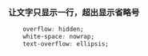 

### 让文字只显示一行，超出显示省略号

```css
	overflow: hidden;
	white-space: nowrap;
	text-overflow: ellipsis;

```

